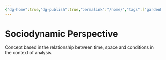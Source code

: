 ```yaml
---
{"dg-home":true,"dg-publish":true,"permalink":"/home/","tags":["gardenEntry"],"dgPassFrontmatter":true,"noteIcon":""}
---
```


# Sociodynamic Perspective

Concept based in the relationship between time, space and conditions in the context of analysis.